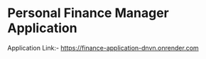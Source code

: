 # Personal Finance Manager Application

Application Link:- https://finance-application-dnvn.onrender.com
